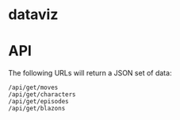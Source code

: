 dataviz
=======


# API

The following URLs will return a JSON set of data:

	/api/get/moves
	/api/get/characters
	/api/get/episodes
	/api/get/blazons
	
 